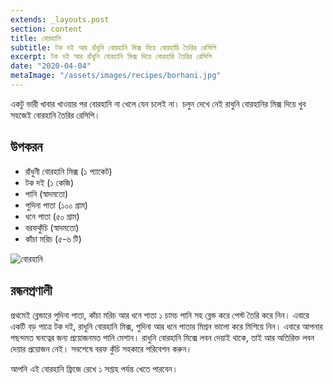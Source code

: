```yaml
---
extends: _layouts.post
section: content
title: বোরহানি
subtitle: টক দই আর রাঁধুনি বোরহানি মিক্স দিয়ে বোরহারি তৈরির রেসিপি
excerpt: টক দই আর রাঁধুনি বোরহানি মিক্স দিয়ে বোরহারি তৈরির রেসিপি
date: "2020-04-04"
metaImage: "/assets/images/recipes/borhani.jpg"
---
```


একটু ভারী খাবার খাওয়ার পর বোরহানি না খেলে যেন চলেই না। চলুন দেখে নেই রাধুনি বোরহানির মিক্স দিয়ে
খুব সহজেই বোরহানি তৈরির রেসিপি।

## উপকরন

- রাঁধুনী বোরহানি মিক্স (১ প্যাকেট)
- টক দই (১ কেজি)
- পানি (স্বাদমতো)
- পুদিনা পাতা (১০০ গ্রাম)
- ধনে পাতা (৫০ গ্রাম)
- বরফকুঁচি (স্বাদমতো)
- কাঁচা মরিচ (৫-৬ টি)

![বোরহানি](/assets/images/recipes/borhani.jpg)

## রন্ধনপ্রণালী

প্রথমেই ব্লেন্ডারে পুদিনা পাতা, কাঁচা মরিচ আর ধনে পাতা ১ চামচ পানি সহ ব্লেন্ড করে পেস্ট তৈরি করে নিন। এবারে
একটি বড় পাত্রে টক দই, রাধুনি বোরহানি মিক্স, পুদিনা আর ধনে পাতার মিশ্রন ভালো করে মিশিয়ে নিন। এবারে
আপনার পছন্দমত ঘনত্বের জন্য প্রয়োজনমত পানি মেশান। রাধুনি বোরহানি মিক্সে লবন দেয়াই থাকে, তাই আর
অতিরিক্ত লবন দেয়ার প্রয়োজন নেই। সবশেষে বরফ কুঁচি সহকারে পরিবেশন করুন।

আপনি এই বোরহানি ফ্রিজে রেখে ১ সপ্তাহ পর্যন্ত খেতে পারবেন।
